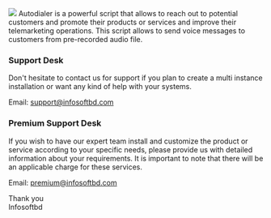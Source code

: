 ![](https://autodialer.infosoftbd.com/img/logo.png)
Autodialer  is a powerful  script that allows to reach out to potential customers and promote their products or services and improve their telemarketing operations. This script allows to send voice messages to customers from pre-recorded audio file.



### Support Desk
Don't hesitate to contact us for support if you plan to create a multi instance installation or want any kind of help with your systems.

Email: support@infosoftbd.com

### Premium Support Desk
If you wish to have our expert team install and customize the product or service according to your specific needs, please provide us with detailed information about your requirements. It is important to note that there will be an applicable charge for these services. 

Email: premium@infosoftbd.com

Thank you  
Infosoftbd



